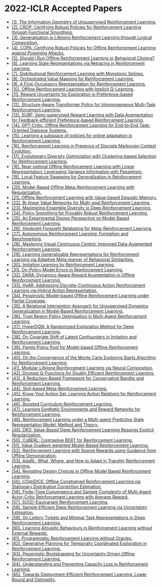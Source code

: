 # 2022-ICLR Accepted Papers

 - [[1]. The Information Geometry of Unsupervised Reinforcement Learning.](https://openreview.net/forum?id=3wU2UX0voE)
 - [[2]. CROP: Certifying Robust Policies for Reinforcement Learning through Functional Smoothing.](https://openreview.net/forum?id=HOjLHrlZhmx)
 - [[3]. Generalisation in Lifelong Reinforcement Learning through Logical Composition.](https://openreview.net/forum?id=ZOcX-eybqoL)
 - [[4]. COPA: Certifying Robust Policies for Offline Reinforcement Learning against Poisoning Attacks.](https://openreview.net/forum?id=psh0oeMSBiF)
 - [[5]. Should I Run Offline Reinforcement Learning or Behavioral Cloning?](https://openreview.net/forum?id=AP1MKT37rJ)
 - [[6]. Learning State Representations via Retracing in Reinforcement Learning.](https://openreview.net/forum?id=CLpxpXqqBV)
 - [[7]. Distributional Reinforcement Learning with Monotonic Splines.](https://openreview.net/forum?id=C8Ltz08PtBp)
 - [[8]. Orchestrated Value Mapping for Reinforcement Learning.](https://openreview.net/forum?id=c87d0TS4yX)
 - [[9]. A First-Occupancy Representation for Reinforcement Learning.](https://openreview.net/forum?id=JBAZe2yN6Ub)
 - [[10]. Offline Reinforcement Learning with Implicit Q-Learning.](https://openreview.net/forum?id=68n2s9ZJWF8)
 - [[11]. Reward Uncertainty for Exploration in Preference-based Reinforcement Learning.](https://openreview.net/forum?id=OWZVD-l-ZrC)
 - [[12]. Structure-Aware Transformer Policy for Inhomogeneous Multi-Task Reinforcement Learning.](https://openreview.net/forum?id=fy_XRVHqly)
 - [[13]. SURF: Semi-supervised Reward Learning with Data Augmentation for Feedback-efficient Preference-based Reinforcement Learning.](https://openreview.net/forum?id=TfhfZLQ2EJO)
 - [[14]. GPT-Critic: Offline Reinforcement Learning for End-to-End Task-Oriented Dialogue Systems.](https://openreview.net/forum?id=qaxhBG1UUaS)
 - [[15]. Learning a subspace of policies for online adaptation in Reinforcement Learning.](https://openreview.net/forum?id=4Muj-t_4o4)
 - [[16]. Reinforcement Learning in Presence of Discrete Markovian Context Evolution.](https://openreview.net/forum?id=CmsfC7u054S)
 - [[17]. Evolutionary Diversity Optimization with Clustering-based Selection for Reinforcement Learning.](https://openreview.net/forum?id=74x5BXs4bWD)
 - [[18]. Near-optimal Offline Reinforcement Learning with Linear Representation: Leveraging Variance Information with Pessimism.](https://openreview.net/forum?id=KLaDXLAzzFT)
 - [[19]. Local Feature Swapping for Generalization in Reinforcement Learning.](https://openreview.net/forum?id=Sq0-tgDyHe4)
 - [[20]. Model-Based Offline Meta-Reinforcement Learning with Regularization.](https://openreview.net/forum?id=EBn0uInJZWh)
 - [[21]. Offline Reinforcement Learning with Value-based Episodic Memory.](https://openreview.net/forum?id=RCZqv9NXlZ)
 - [[22]. Bi-linear Value Networks for Multi-goal Reinforcement Learning.](https://openreview.net/forum?id=LedObtLmCjS)
 - [[23]. Maximizing Ensemble Diversity in Deep Reinforcement Learning.](https://openreview.net/forum?id=hjd-kcpDpf2)
 - [[24]. Policy Smoothing for Provably Robust Reinforcement Learning.](https://openreview.net/forum?id=mwdfai8NBrJ)
 - [[25]. An Experimental Design Perspective on Model-Based Reinforcement Learning.](https://openreview.net/forum?id=0no8Motr-zO)
 - [[26]. Hindsight Foresight Relabeling for Meta-Reinforcement Learning.](https://openreview.net/forum?id=P7OVkHEoHOZ)
 - [[27]. Autonomous Reinforcement Learning: Formalism and Benchmarking.](https://openreview.net/forum?id=nkaba3ND7B5)
 - [[28]. Mastering Visual Continuous Control: Improved Data-Augmented Reinforcement Learning.](https://openreview.net/forum?id=_SJ-_yyes8)
 - [[29]. Learning Generalizable Representations for Reinforcement Learning via Adaptive Meta-learner of Behavioral Similarities.](https://openreview.net/forum?id=zBOI9LFpESK)
 - [[30]. Imitation Learning by Reinforcement Learning.](https://openreview.net/forum?id=1zwleytEpYx)
 - [[31]. On-Policy Model Errors in Reinforcement Learning.](https://openreview.net/forum?id=81e1aeOt-sd)
 - [[32]. DARA: Dynamics-Aware Reward Augmentation in Offline Reinforcement Learning.](https://openreview.net/forum?id=9SDQB3b68K)
 - [[33]. HyAR: Addressing Discrete-Continuous Action Reinforcement Learning via Hybrid Action Representation.](https://openreview.net/forum?id=64trBbOhdGU)
 - [[34]. Pessimistic Model-based Offline Reinforcement Learning under Partial Coverage.](https://openreview.net/forum?id=tyrJsbKAe6)
 - [[35]. A Relational Intervention Approach for Unsupervised Dynamics Generalization in Model-Based Reinforcement Learning.](https://openreview.net/forum?id=YRq0ZUnzKoZ)
 - [[36]. Trust Region Policy Optimisation in Multi-Agent Reinforcement Learning.](https://openreview.net/forum?id=EcGGFkNTxdJ)
 - [[37]. HyperDQN: A Randomized Exploration Method for Deep Reinforcement Learning.](https://openreview.net/forum?id=X0nrKAXu7g-)
 - [[38]. On Covariate Shift of Latent Confounders in Imitation and Reinforcement Learning.](https://openreview.net/forum?id=w01vBAcewNX)
 - [[39]. Pareto Policy Pool for Model-based Offline Reinforcement Learning.](https://openreview.net/forum?id=OqcZu8JIIzS)
 - [[40]. On the Convergence of the Monte Carlo Exploring Starts Algorithm for Reinforcement Learning.](https://openreview.net/forum?id=JzNB0eA2-M4)
 - [[41]. Modular Lifelong Reinforcement Learning via Neural Composition.](https://openreview.net/forum?id=5XmLzdslFNN)
 - [[42]. Dropout Q-Functions for Doubly Efficient Reinforcement Learning.](https://openreview.net/forum?id=xCVJMsPv3RT)
 - [[43]. A Reduction-Based Framework for Conservative Bandits and Reinforcement Learning.](https://openreview.net/forum?id=AcrlgZ9BKed)
 - [[44]. Skill-based Meta-Reinforcement Learning.](https://openreview.net/forum?id=jeLW-Fh9bV)
 - [[45]. Know Your Action Set: Learning Action Relations for Reinforcement Learning.](https://openreview.net/forum?id=MljXVdp4A3N)
 - [[46]. Boosted Curriculum Reinforcement Learning.](https://openreview.net/forum?id=anbBFlX1tJ1)
 - [[47]. Learning Synthetic Environments and Reward Networks for Reinforcement Learning.](https://openreview.net/forum?id=C1_esHN6AVn)
 - [[48]. Reinforcement Learning under a Multi-agent Predictive State Representation Model: Method and Theory.](https://openreview.net/forum?id=PLDOnFoVm4)
 - [[49]. DR3: Value-Based Deep Reinforcement Learning Requires Explicit Regularization.](https://openreview.net/forum?id=POvMvLi91f)
 - [[50]. CoBERL: Contrastive BERT for Reinforcement Learning.](https://openreview.net/forum?id=sRZ3GhmegS)
 - [[51]. Value Gradient weighted Model-Based Reinforcement Learning.](https://openreview.net/forum?id=4-D6CZkRXxI)
 - [[52]. Reinforcement Learning with Sparse Rewards using Guidance from Offline Demonstration.](https://openreview.net/forum?id=YJ1WzgMVsMt)
 - [[53]. AdaRL: What, Where, and How to Adapt in Transfer Reinforcement Learning.](https://openreview.net/forum?id=8H5bpVwvt5)
 - [[54]. Revisiting Design Choices in Offline Model Based Reinforcement Learning.](https://openreview.net/forum?id=zz9hXVhf40)
 - [[55]. COptiDICE: Offline Constrained Reinforcement Learning via Stationary Distribution Correction Estimation.](https://openreview.net/forum?id=FLA55mBee6Q)
 - [[56]. Finite-Time Convergence and Sample Complexity of Multi-Agent Actor-Critic Reinforcement Learning with Average Reward.](https://openreview.net/forum?id=04pGUg0-pdZ)
 - [[57]. $\mathrm{SO}(2)$-Equivariant Reinforcement Learning.](https://openreview.net/forum?id=7F9cOhdvfk_)
 - [[58]. Sample Efficient Deep Reinforcement Learning via Uncertainty Estimation.](https://openreview.net/forum?id=vrW3tvDfOJQ)
 - [[59]. On Lottery Tickets and Minimal Task Representations in Deep Reinforcement Learning.](https://openreview.net/forum?id=Fl3Mg_MZR-)
 - [[60]. Learning Altruistic Behaviours in Reinforcement Learning without External Rewards.](https://openreview.net/forum?id=KxbhdyiPHE)
 - [[61]. Programmatic Reinforcement Learning without Oracles.](https://openreview.net/forum?id=6Tk2noBdvxt)
 - [[62]. Generative Planning for Temporally Coordinated Exploration in Reinforcement Learning.](https://openreview.net/forum?id=YZHES8wIdE)
 - [[63]. Pessimistic Bootstrapping for Uncertainty-Driven Offline Reinforcement Learning.](https://openreview.net/forum?id=Y4cs1Z3HnqL)
 - [[64]. Understanding and Preventing Capacity Loss in Reinforcement Learning.](https://openreview.net/forum?id=ZkC8wKoLbQ7)
 - [[65]. Towards Deployment-Efficient Reinforcement Learning: Lower Bound and Optimality.](https://openreview.net/forum?id=ccWaPGl9Hq)
